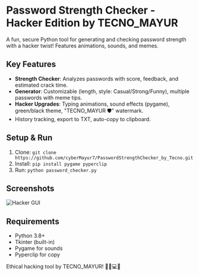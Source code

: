 # Password Strength Checker - Hacker Edition by TECNO_MAYUR

A fun, secure Python tool for generating and checking password strength with a hacker twist! Features animations, sounds, and memes.

## Key Features
- **Strength Checker**: Analyzes passwords with score, feedback, and estimated crack time.
- **Generator**: Customizable (length, style: Casual/Strong/Funny), multiple passwords with meme tips.
- **Hacker Upgrades**: Typing animations, sound effects (pygame), green/black theme, "TECNO_MAYUR 🛡️" watermark.
- History tracking, export to TXT, auto-copy to clipboard.

## Setup & Run
1. Clone: `git clone https://github.com/cyberMayur7/PasswordStrengthChecker_by_Tecno.git`
2. Install: `pip install pygame pyperclip`
3. Run: `python password_checker.py`

## Screenshots
![Hacker GUI](<img width="874" height="659" alt="image" src="https://github.com/user-attachments/assets/68c09528-6341-40e6-9577-db3ab4671b0c" />
)  <!-- Upload later -->

## Requirements
- Python 3.8+
- Tkinter (built-in)
- Pygame for sounds
- Pyperclip for copy

Ethical hacking tool by TECNO_MAYUR! 🕵️‍♂️💻🚀
